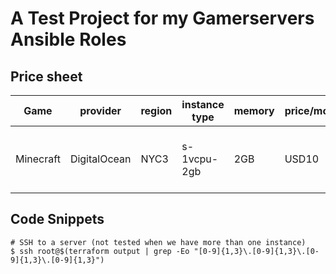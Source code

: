 # A Test Project for my Gamerservers Ansible Roles #

## Price sheet ##

| Game      | provider     | region | instance type | memory | price/month | description                                    |
|-----------|--------------|--------|---------------|--------|-------------|------------------------------------------------|
| Minecraft | DigitalOcean | NYC3   | s-1vcpu-2gb   | 2GB    | USD10       | RAM: 2GB/1 vCPU/SSD Size: 50 GB/Transfer: 2 TB |

## Code Snippets ##

    # SSH to a server (not tested when we have more than one instance)
    $ ssh root@$(terraform output | grep -Eo "[0-9]{1,3}\.[0-9]{1,3}\.[0-9]{1,3}\.[0-9]{1,3}")
